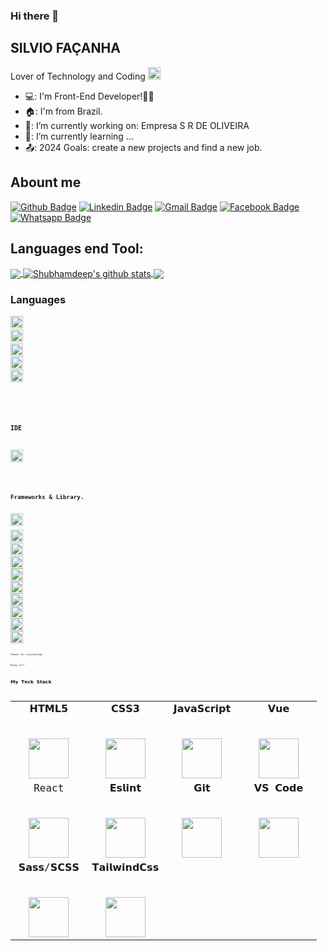 ### Hi there 👋


## SILVIO FAÇANHA

Lover of Technology and Coding  <img alt="GIF" src=https://github.com/Silviofacanha/silviogfacanha/assets/83619103/23beac5c-426c-4db7-b7b7-a76766cd7080
 width="20px" />


- 💻: I'm Front-End Developer!👨‍💻
- 🏠: I'm from Brazil.
- 🔭: I’m currently working on: Empresa S R DE OLIVEIRA
- 🌱: I’m currently learning ...
- 📤: 2024 Goals: create a new projects and find a new job.


## Abount me

[![Github Badge](https://img.shields.io/badge/-Github-100000?style=flat-square&logo=Github&logoColor=white&link=https://github.com/Silviofacanha)](https://github.com/Silviofacanha)
[![Linkedin Badge](https://img.shields.io/badge/-LinkedIn-blue?style=flat-square&logo=Linkedin&logoColor=white&link=linkedin.com/in/silvio-façanha-1342b6218)](linkedin.com/in/silvio-façanha-1342b6218)
[![Gmail Badge](https://img.shields.io/badge/Gmail-D14836?style=for-the-badge&logo=gmail&logoColor=white&link=silvio.facanha@gmail.com)](https://github.com/Silviofacanha)
[![Facebook Badge](https://img.shields.io/badge/Facebook-1877F2?style=for-the-badge&logo=facebook&logoColor=white&link=https://www.facebook.com/profile.php?id=100063706913429)](https://www.facebook.com/profile.php?id=100063706913429)
[![Whatsapp Badge](https://img.shields.io/badge/WhatsApp-25D366?style=for-the-badge&logo=WhatsApp&logoColor=white&link=https://github.com/Silviofacanha/)](https://github.com/Silviofacanha)


## Languages end Tool:
<a href="https://github.com/Silviofacanha">
  <img align="center" src="https://github-readme-stats.vercel.app/api/top-langs/?username=Silviofacanha&theme=dark&hide_langs_below=1" />
</a>

<a href="https://github.com/Silviofacanha">
 <img align="center" src="https://github-readme-stats.vercel.app/api?username=Silviofacanha&show_icons=true&theme=dark&line_height=27" alt="Shubhamdeep's github stats"/>
</a>

<a href="https://github.com/Silviofacanha/silviogfacanha">
  <img align="center" src="https://github-readme-stats.vercel.app/api/pin/?username=Silviofacanha&repo=silviogfacanha&theme=dark" />
</a>
<!--
<a href="https://github.com/Silviofacanha/Fun-with-DS-and-Algo">
 <img align="center" src="https://github-readme-stats.vercel.app/api/pin/?username=Silviofacanha&repo=Fun-with-DS-and-Algo&theme=dark" />
</a>
-->

<br>

### Languages
<code><img height="20" src="https://img.shields.io/badge/HTML5-E34F26?style=for-the-badge&logo=html5&logoColor=white"><code>
<code><img height="20" src=""><code>
<code><img height="20" src="https://img.shields.io/badge/JavaScript-323330?style=for-the-badge&logo=javascript&logoColor=F7DF1E"><code>
<code><img height="20" src="https://img.shields.io/badge/CSS-E57000?style=for-the-badge&logo=CSS&logoColor=white"><code>
<code><img height="20" src=""><code>

<br>

### IDE
<code><img height="20" src="https://img.shields.io/badge/VSCode-0078D4?style=for-the-badge&logo=visual%20studio%20code&logoColor=white"><code>

<br>

## Frameworks & Library. 
<code><img height="20" src="https://img.shields.io/badge/adonis%20js-220052?style=for-the-badge&logo=adonisjs&logoColor=white"><code>  
<code><img height="20" src="https://img.shields.io/badge/axios-671ddf?&style=for-the-badge&logo=axios&logoColor=white"><code>
<code><img height="20" src="https://img.shields.io/badge/Bootstrap-563D7C?style=for-the-badge&logo=bootstrap&logoColor=white"><code>
<code><img height="20" src="https://img.shields.io/badge/React-20232A?style=for-the-badge&logo=react&logoColor=61DAFB"><code>
<code><img height="20" src="https://img.shields.io/badge/Redux-593D88?style=for-the-badge&logo=redux&logoColor=white"><code>
<code><img height="20" src="https://img.shields.io/badge/Vite-B73BFE?style=for-the-badge&logo=vite&logoColor=FFD62E"><code>
<code><img height="20" src="https://img.shields.io/badge/Vue%20js-35495E?style=for-the-badge&logo=vuedotjs&logoColor=4FC08D"><code>
<code><img height="20" src=""><code>
<code><img height="20" src=""><code>
<code><img height="20" src=""><code>


Thanks for visitanting.

Enjoy it!!

# 𝗠𝘆 𝗧𝗲𝗰𝗸 𝗦𝘁𝗮𝗰𝗸

<table>
  <tbody>
    <tr valign="top">
      <td width="25%" align="center">
        <span>𝗛𝗧𝗠𝗟𝟱</span><br><br><br>
        <img height="64px" src="https://cdn.svgporn.com/logos/html-5.svg">
      </td>
      <td width="25%" align="center">
        <span>𝗖𝗦𝗦𝟯</span><br><br><br>
        <img height="64px" src="https://cdn.svgporn.com/logos/css-3.svg">
      </td>
      <td width="25%" align="center">
        <span>𝗝𝗮𝘃𝗮𝗦𝗰𝗿𝗶𝗽𝘁</span><br><br><br>
        <img height="64px" src="https://cdn.svgporn.com/logos/javascript.svg">
      </td>
      <td width="25%" align="center">
        <span>𝗩𝘂𝗲</span><br><br><br>
        <img height="64px" src="https://cdn.svgporn.com/logos/vue.svg">
      </td>     
    </tr>
    <tr valign="top"> 
     <td width="25%" align="center">
        <span>React</span><br><br><br>
        <img height="64px" src="https://cdn.svgporn.com/logos/react.svg">
      </td>
           <td width="25%" align="center">
        <span>𝗘𝘀𝗹𝗶𝗻𝘁</span><br><br><br>
        <img height="64px" src="https://cdn.svgporn.com/logos/eslint.svg">
      </td>
      <td width="25%" align="center">
        <span>𝗚𝗶𝘁</span><br><br><br>
        <img height="64px" src="https://cdn.svgporn.com/logos/git-icon.svg">
      </td>
      <td width="25%" align="center">
        <span>𝗩𝗦 𝗖𝗼𝗱𝗲</span><br><br><br>
        <img height="64px" src="https://cdn.svgporn.com/logos/visual-studio-code.svg">
      </td>
    </tr>
    <tr valign="top">     
      <td width="25%" align="center">
        <span>𝗦𝗮𝘀𝘀/𝗦𝗖𝗦𝗦</span><br><br><br>
        <img height="64px" src="https://cdn.svgporn.com/logos/sass.svg">
      </td>
      <td width="25%" align="center">
        <span>𝗧𝗮𝗶𝗹𝘄𝗶𝗻𝗱𝗖𝘀𝘀</span><br><br><br>
        <img height="64px" src="https://cdn.svgporn.com/logos/tailwindcss-icon.svg">
      </td>      
    </tr>
  </tbody>
</table>
